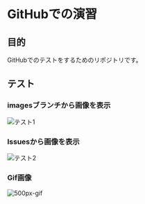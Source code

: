 # GitHubでの演習

## 目的
GitHubでのテストをするためのリポジトリです。
## テスト  
### imagesブランチから画像を表示  
![テスト1](https://github.com/fujinov/github_test/blob/images/test.jpg)

### Issuesから画像を表示  
![テスト2](https://user-images.githubusercontent.com/98008144/153981729-293b4496-86c5-4e64-91d9-bde6a902dfa8.jpg)

### Gif画像
![500px-gif](https://github.com/fujinov/github_test/assets/98008144/c561175a-0c87-471b-a16f-dbca27bc39b6)
